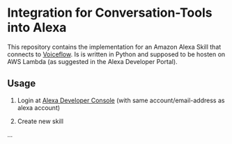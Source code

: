 # Integration for Conversation-Tools into Alexa

This repository contains the implementation for an Amazon Alexa Skill that connects to [Voiceflow](https://www.voiceflow.com/). Is is written in Python and supposed to be hosten on AWS Lambda (as suggested in the Alexa Developer Portal).

## Usage

1. Login at [Alexa Developer Console](https://developer.amazon.com/alexa/console) (with same account/email-address as alexa account)

2. Create new skill

...
